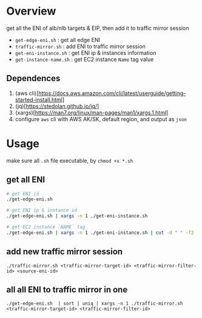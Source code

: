# Overview

get all the ENI of alb/nlb targets & EIP, then add it to traffic mirror session
- `get-edge-eni.sh` : get all edge ENI
- `traffic-mirror.sh` : add ENI to traffic mirror session
- `get-eni-instance.sh` : get ENI ip & instances information
- `get-instance-name.sh` : get EC2 instance `Name` tag value

## Dependences

1. (aws cli)[https://docs.aws.amazon.com/cli/latest/userguide/getting-started-install.html]
1. (jq)[https://stedolan.github.io/jq/]
1. (xargs)[https://man7.org/linux/man-pages/man1/xargs.1.html]
1. configure `aws` cli with AWS AK/SK, default region, and output as `json`

# Usage

make sure all `.sh` file executable, by `chmod +x *.sh`

## get all ENI

```bash
# get ENI id
./get-edge-eni.sh

# get ENI ip & instance id
./get-edge-eni.sh | xargs -n 1 ./get-eni-instance.sh 

# get EC2 instance `NAME` tag
./get-edge-eni.sh | xargs -n 1 ./get-eni-instance.sh | cut -d " " -f2 | xargs -n 1 ./get-instance-name.sh
```

## add new traffic mirror session

```
./traffic-mirror.sh <traffic-mirror-target-id> <traffic-mirror-filter-id> <source-eni-id>
```

## all all ENI to traffic mirror in one
```
./get-edge-eni.sh  | sort | uniq | xargs -n 1 ./traffic-mirror.sh <traffic-mirror-target-id> <traffic-mirror-filter-id>
```
